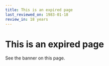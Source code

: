 ```yaml
---
title: This is an expired page
last_reviewed_on: 1983-01-18
review_in: 18 years
---
```


# This is an expired page

See the banner on this page.
